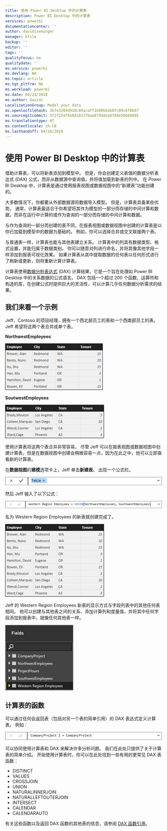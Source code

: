 ```yaml
---
title: 使用 Power BI Desktop 中的计算表
description: Power BI Desktop 中的计算表
services: powerbi
documentationcenter: ''
author: davidiseminger
manager: kfile
backup: ''
editor: ''
tags: ''
qualityfocus: no
qualitydate: ''
ms.service: powerbi
ms.devlang: NA
ms.topic: article
ms.tgt_pltfrm: NA
ms.workload: powerbi
ms.date: 04/24/2018
ms.author: davidi
LocalizationGroup: Model your data
ms.openlocfilehash: 3b7e3204d918c84acaff1b98bbab0fc09c6f0b87
ms.sourcegitcommit: 3f2f254f6e8d18137bae879ddea0784e56b66895
ms.translationtype: HT
ms.contentlocale: zh-CN
ms.lasthandoff: 04/26/2018
---
```

# <a name="using-calculated-tables-in-power-bi-desktop"></a>使用 Power BI Desktop 中的计算表
借助计算表，可以将新表添加到模型中。 但是，你会创建定义表值的数据分析表达式 (DAX) 公式，而非从数据源中查询值，并将值加载到新表的列中。 在 Power BI Desktop 中，计算表是通过使用报表视图或数据视图中的“新建表”功能创建的。

大多数情况下，你都要从外部数据源将数据导入模型。 但是，计算表具备某些优势。 通常，计算表最适合于你希望将其作为模型的一部分而存储的中间计算和数据，而非在运行中计算的或作为查询的一部分而存储的中间计算和数据。

与作为查询的一部分而创建的表不同，在报表视图或数据视图中创建的计算表是以你已加载到模型中的数据为基础的。 例如，你可以选择合并或交叉联接两个表。

与普通表一样，计算表也能与其他表建立关系。 计算表中的列具有数据类型、格式设置，并能归属于数据类别。 你可以随意对列进行命名，并将其像其他字段一样添加到报表可视化效果。 如果计算表从其中提取数据的任何表以任何形式进行了刷新或更新，则将重新计算计算表。

计算表使用[数据分析表达式](https://msdn.microsoft.com/library/gg413422.aspx) (DAX) 计算结果，它是一个旨在处理如 Power BI Desktop 中的关系数据的公式语言。 DAX 包括一个超过 200 个函数、运算符和构造的库，在创建公式时提供巨大的灵活性，可以计算几乎任何数据分析需求的结果。

## <a name="lets-look-at-an-example"></a>我们来看一个示例
Jeff，Contoso 的项目经理，拥有一个西北部员工的表和一个西南部员工的表。 Jeff 希望将这两个表合并成单个表。

**NorthwestEmployees**

 ![](media/desktop-calculated-tables/calctables_nwempl.png)

**SoutwestEmployees**

 ![](media/desktop-calculated-tables/calctables_swempl.png)

使用计算表将这两个表合并非常容易。 尽管 Jeff 可以在报表视图或数据视图中创建计算表，但是在数据视图中创建会稍微容易一点，因为在此之中，他可以立即查看新的计算表。

在**数据视图**的**建模**选项卡上，Jeff 单击**新建表**。 出现一个公式栏。

 ![](media/desktop-calculated-tables/calctables_formulabarempty.png)

然后 Jeff 输入了以下公式：

 ![](media/desktop-calculated-tables/calctables_formulabarformula.png)

名为 Western Region Employees 的新表就创建完成了。

 ![](media/desktop-calculated-tables/calctables_westregionempl.png)

Jeff 的 Western Region Employees 新表的显示方式与字段列表中的其他任何表相同。 他可以创建与其他表之间的关系、添加计算列和度量值，并将其中任何字段添加到报表中，就像任何其他表一样。

 ![](media/desktop-calculated-tables/calctables_fieldlist.png)

## <a name="functions-for-calculated-tables"></a>计算表的函数
可以通过任何会返回表（包括对另一个表的简单引用）的 DAX 表达式定义计算表。 例如：

 ![](media/desktop-calculated-tables/calctables_formulabarsimpleformula.png)

可以协同使用计算表和 DAX 来解决许多分析问题。 我们在此处只提供了关于计算表的简单介绍。 开始使用计算表时，你可以在此处找到一些有用的更常见 DAX 表函数：

* DISTINCT
* VALUES
* CROSSJOIN
* UNION
* NATURALINNERJOIN
* NATURALLEFTOUTERJOIN
* INTERSECT
* CALENDAR
* CALENDARAUTO

有关这些函数以及返回 DAX 函数的其他表的信息，请参阅 [DAX 函数引用](https://msdn.microsoft.com/ee634396.aspx)。


